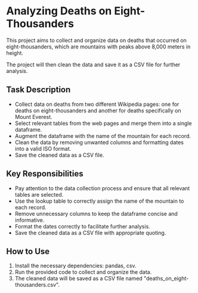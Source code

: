 # Analyzing Deaths on Eight-Thousanders

This project aims to collect and organize data on deaths that occurred on eight-thousanders, which are mountains with peaks above 8,000 meters in height. 

The project will then clean the data and save it as a CSV file for further analysis.

## Task Description

- Collect data on deaths from two different Wikipedia pages: one for deaths on eight-thousanders and another for deaths specifically on Mount Everest.
- Select relevant tables from the web pages and merge them into a single dataframe.
- Augment the dataframe with the name of the mountain for each record.
- Clean the data by removing unwanted columns and formatting dates into a valid ISO format.
- Save the cleaned data as a CSV file.

## Key Responsibilities

- Pay attention to the data collection process and ensure that all relevant tables are selected.
- Use the lookup table to correctly assign the name of the mountain to each record.
- Remove unnecessary columns to keep the dataframe concise and informative.
- Format the dates correctly to facilitate further analysis.
- Save the cleaned data as a CSV file with appropriate quoting.

## How to Use

1. Install the necessary dependencies: pandas, csv.
2. Run the provided code to collect and organize the data.
3. The cleaned data will be saved as a CSV file named "deaths_on_eight-thousanders.csv".
